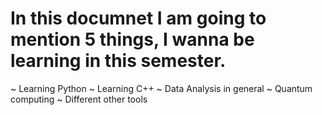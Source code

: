 # In this documnet I am going to mention 5 things, I wanna be learning in this semester.
~ Learning Python
~ Learning C++
~ Data Analysis in general
~ Quantum computing
~ Different other tools
